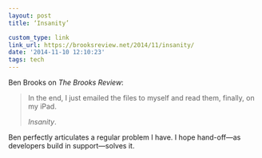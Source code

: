 ```yaml
---
layout: post
title: ‘Insanity’

custom_type: link
link_url: https://brooksreview.net/2014/11/insanity/
date: '2014-11-10 12:10:23'
tags: tech
---
```

Ben Brooks on *The Brooks Review*:

> In the end, I just emailed the files to myself and read them, finally, on my iPad.
>
> *Insanity*.

Ben perfectly articulates a regular problem I have. I hope hand-off—as developers build in support—solves it.
